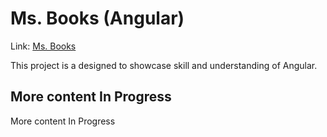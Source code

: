 # Ms. Books (Angular)

Link: [Ms. Books](https://vadimep622.github.io/angular-ms-books/)

This project is a designed to showcase skill and understanding of Angular.

## More content In Progress

More content In Progress